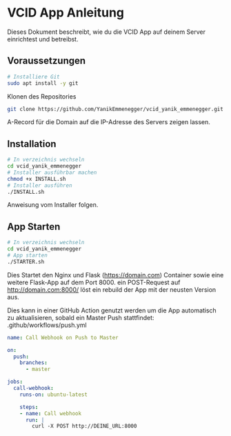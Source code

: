 # VCID App Anleitung

Dieses Dokument beschreibt, wie du die VCID App auf deinem Server einrichtest und betreibst.

## Voraussetzungen
```bash
# Installiere Git
sudo apt install -y git
```
Klonen des Repositories
```bash
git clone https://github.com/YanikEmmenegger/vcid_yanik_emmenegger.git
```
A-Record für die Domain auf die IP-Adresse des Servers zeigen lassen.

## Installation
```bash
# In verzeichnis wechseln
cd vcid_yanik_emmenegger
# Installer ausführbar machen
chmod +x INSTALL.sh
# Installer ausführen
./INSTALL.sh
```
Anweisung vom Installer folgen.

## App Starten
```bash
# In verzeichnis wechseln
cd vcid_yanik_emmenegger
# App starten
./STARTER.sh
```
Dies Startet den Nginx und Flask (https://domain.com) Container sowie eine weitere Flask-App auf dem Port 8000.
ein POST-Request auf http://domain.com:8000/ löst ein rebuild der App mit der neusten Version aus.

Dies kann in einer GitHub Action genutzt werden um die App automatisch zu aktualisieren, sobald ein Master Push stattfindet:
.github/workflows/push.yml
```yaml
name: Call Webhook on Push to Master

on:
  push:
    branches:
      - master

jobs:
  call-webhook:
    runs-on: ubuntu-latest

    steps:
    - name: Call webhook
      run: |
        curl -X POST http://DEINE_URL:8000
```

